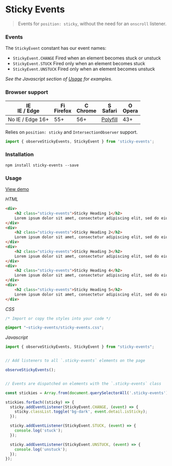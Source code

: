 # Sticky Events

> Events for `position: sticky`, without the need for an `onscroll` listener.

### Events

The `StickyEvent` constant has our event names:

- `StickyEvent.CHANGE`  Fired when an element becomes stuck or unstuck
- `StickyEvent.STUCK`   Fired only when an element becomes stuck
- `StickyEvent.UNSTUCK` Fired only when an element becomes unstuck

*See the Javascript section of [Usage](#user-content-usage) for examples.*


### Browser support

| <img src="https://raw.githubusercontent.com/godban/browsers-support-badges/master/src/images/edge.png" alt="IE / Edge" width="16px" height="16px" /></br>IE / Edge | <img src="https://raw.githubusercontent.com/godban/browsers-support-badges/master/src/images/firefox.png" alt="Firefox" width="16px" height="16px" /></br>Firefox | <img src="https://raw.githubusercontent.com/godban/browsers-support-badges/master/src/images/chrome.png" alt="Chrome" width="16px" height="16px" /></br>Chrome | <img src="https://raw.githubusercontent.com/godban/browsers-support-badges/master/src/images/safari.png" alt="Safari" width="16px" height="16px" /></br>Safari | <img src="https://raw.githubusercontent.com/godban/browsers-support-badges/master/src/images/opera.png" alt="Opera" width="16px" height="16px" /></br>Opera |
| --------- | --------- | --------- | --------- | --------- |
| No IE / Edge 16+ | 55+ | 56+ | [Polyfill](https://github.com/w3c/IntersectionObserver/tree/master/polyfill) | 43+ |

Relies on `position: sticky` and `IntersectionObserver` support.

```javascript
import { observeStickyEvents, StickyEvent } from 'sticky-events';
```


### Installation

`npm install sticky-events --save`


### Usage

[View demo](https://ryanwalters.github.io/sticky-events/)

*HTML*
```html
<div>
    <h2 class="sticky-events">Sticky Heading 1</h2>
    Lorem ipsum dolor sit amet, consectetur adipiscing elit, sed do eiusmod tempor incididunt ut labore et dolore magna aliqua. Ut enim ad minim veniam, quis nostrud exercitation ullamco laboris nisi ut aliquip ex ea commodo consequat. Duis aute irure dolor in reprehenderit in voluptate velit esse cillum dolore eu fugiat nulla pariatur. Excepteur sint occaecat cupidatat non proident, sunt in culpa qui officia deserunt mollit anim id est laborum.
</div>
<div>
    <h2 class="sticky-events">Sticky Heading 2</h2>
    Lorem ipsum dolor sit amet, consectetur adipiscing elit, sed do eiusmod tempor incididunt ut labore et dolore magna aliqua. Ut enim ad minim veniam, quis nostrud exercitation ullamco laboris nisi ut aliquip ex ea commodo consequat. Duis aute irure dolor in reprehenderit in voluptate velit esse cillum dolore eu fugiat nulla pariatur. Excepteur sint occaecat cupidatat non proident, sunt in culpa qui officia deserunt mollit anim id est laborum.
</div>
<div>
    <h2 class="sticky-events">Sticky Heading 3</h2>
    Lorem ipsum dolor sit amet, consectetur adipiscing elit, sed do eiusmod tempor incididunt ut labore et dolore magna aliqua. Ut enim ad minim veniam, quis nostrud exercitation ullamco laboris nisi ut aliquip ex ea commodo consequat. Duis aute irure dolor in reprehenderit in voluptate velit esse cillum dolore eu fugiat nulla pariatur. Excepteur sint occaecat cupidatat non proident, sunt in culpa qui officia deserunt mollit anim id est laborum.
</div>
<div>
    <h2 class="sticky-events">Sticky Heading 4</h2>
    Lorem ipsum dolor sit amet, consectetur adipiscing elit, sed do eiusmod tempor incididunt ut labore et dolore magna aliqua. Ut enim ad minim veniam, quis nostrud exercitation ullamco laboris nisi ut aliquip ex ea commodo consequat. Duis aute irure dolor in reprehenderit in voluptate velit esse cillum dolore eu fugiat nulla pariatur. Excepteur sint occaecat cupidatat non proident, sunt in culpa qui officia deserunt mollit anim id est laborum.
</div>
<div>
    <h2 class="sticky-events">Sticky Heading 5</h2>
    Lorem ipsum dolor sit amet, consectetur adipiscing elit, sed do eiusmod tempor incididunt ut labore et dolore magna aliqua. Ut enim ad minim veniam, quis nostrud exercitation ullamco laboris nisi ut aliquip ex ea commodo consequat. Duis aute irure dolor in reprehenderit in voluptate velit esse cillum dolore eu fugiat nulla pariatur. Excepteur sint occaecat cupidatat non proident, sunt in culpa qui officia deserunt mollit anim id est laborum.
</div>
```

*CSS*
```scss
/* Import or copy the styles into your code */

@import "~sticky-events/sticky-events.css";
```

*Javascript*
```javascript
import { observeStickyEvents, StickyEvent } from "sticky-events";


// Add listeners to all `.sticky-events` elements on the page

observeStickyEvents();


// Events are dispatched on elements with the `.sticky-events` class

const stickies = Array.from(document.querySelectorAll('.sticky-events'));

stickies.forEach((sticky) => {
  sticky.addEventListener(StickyEvent.CHANGE, (event) => {
    sticky.classList.toggle('bg-dark', event.detail.isSticky);
  });

  sticky.addEventListener(StickyEvent.STUCK, (event) => {
    console.log('stuck');
  });

  sticky.addEventListener(StickyEvent.UNSTUCK, (event) => {
    console.log('unstuck');
  });
});
```
